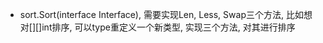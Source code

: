 
- sort.Sort(interface Interface), 需要实现Len, Less, Swap三个方法, 比如想对[][]int排序, 可以type重定义一个新类型, 实现三个方法, 对其进行排序
